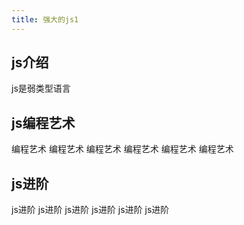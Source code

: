 ```yaml
---
title: 强大的js1
---
```


## js介绍

js是弱类型语言

## js编程艺术

编程艺术
编程艺术
编程艺术
编程艺术
编程艺术
编程艺术

## js进阶

js进阶
js进阶
js进阶
js进阶
js进阶
js进阶

